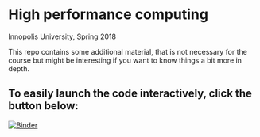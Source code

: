 # High performance computing

Innopolis University, Spring 2018

This repo contains some additional material, that is not necessary for the course but might be interesting if you want to know things a bit more in depth.

## To easily launch the code interactively, click the button below:

[![Binder](https://mybinder.org/badge.svg)](https://mybinder.org/v2/gh/al42and/innopolis-s18-hpc/master)

